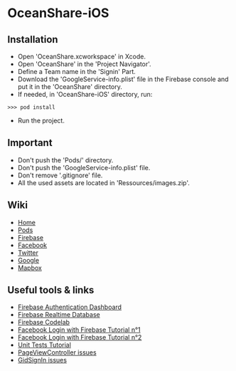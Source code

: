 # OceanShare-iOS

## Installation

* Open 'OceanShare.xcworkspace' in Xcode.
* Open 'OceanShare' in the 'Project Navigator'.
* Define a Team name in the 'Signin' Part.
* Download the 'GoogleService-info.plist' file in the Firebase console and put it in the 'OceanShare' directory.
* If needed, in 'OceanShare-iOS' directory, run:
```
>>> pod install
```
* Run the project.

## Important
* Don't push the 'Pods/' directory.
* Don't push the 'GoogleService-info.plist' file.
* Don't remove '.gitignore' file.
* All the used assets are located in 'Ressources/images.zip'.

## Wiki
* [Home](https://github.com/OceanShare/OceanShare-iOS/wiki)
* [Pods](https://github.com/OceanShare/OceanShare-iOS/wiki/Pods)
* [Firebase](https://github.com/OceanShare/OceanShare-iOS/wiki/Firebase)
* [Facebook](https://github.com/OceanShare/OceanShare-iOS/wiki/Facebook)
* [Twitter](https://github.com/OceanShare/OceanShare-iOS/wiki/Twitter)
* [Google](https://github.com/OceanShare/OceanShare-iOS/wiki/Google)
* [Mapbox](https://github.com/OceanShare/OceanShare-iOS/wiki/Mapbox)

## Useful tools & links
* [Firebase Authentication Dashboard](https://console.firebase.google.com/u/2/project/oceanshare-1519985626980/authentication/users)
* [Firebase Realtime Database](https://console.firebase.google.com/u/2/project/oceanshare-1519985626980/database/oceanshare-1519985626980/data)
* [Firebase Codelab](https://codelabs.developers.google.com/codelabs/firebase-ios-swift/#16)
* [Facebook Login with Firebase Tutorial n°1](https://medium.com/tfhtutorials/facebook-login-and-firebase-step-by-step-set-up-ios-9-swift-cocoapods-e39051bf13c7)
* [Facebook Login with Firebase Tutorial n°2](https://medium.com/@lawgimenez/facebook-login-and-firebase-using-swift-3-1-c6e0b1fff0df)
* [Unit Tests Tutorial](https://blog.eleven-labs.com/fr/test-unitaire-swift-xcode/)
* [PageViewController issues](https://stackoverflow.com/questions/32299874/change-view-in-a-page-view-controller-when-button-is-pressed-in-one-of-the-contr)
* [GidSignIn issues](https://stackoverflow.com/questions/31413937/initiate-google-signin-without-the-gidsigninbutton-but-programmatically)
